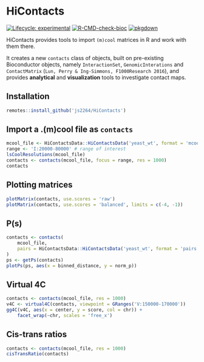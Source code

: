 # HiContacts

<!-- badges: start -->
[![Lifecycle: experimental](https://img.shields.io/badge/lifecycle-experimental-orange.svg)](https://lifecycle.r-lib.org/articles/stages.html#experimental)
[![R-CMD-check-bioc](https://github.com/js2264/HiContacts/actions/workflows/check-bioc.yml/badge.svg)](https://github.com/js2264/HiContacts/actions/workflows/check-bioc.yml)
[![pkgdown](https://github.com/js2264/HiContacts/workflows/pkgdown/badge.svg)](https://github.com/js2264/HiContacts/actions)
<!-- badges: end -->

HiContacts provides tools to import `(m)cool` matrices in R and work with them there. 

It creates a new `contacts` class of objects, built on pre-existing Bioconductor objects, namely `InteractionSet`, `GenomicInterations` and `ContactMatrix` (`Lun, Perry & Ing-Simmons, F1000Research 2016`), and provides **analytical** and **visualization** tools to investigate contact maps. 

## Installation

```r
remotes::install_github('js2264/HiContacts')
```

## Import a .(m)cool file as `contacts`

```r
mcool_file <- HiContactsData::HiContactsData('yeast_wt', format = 'mcool')
range <- 'I:20000-80000' # range of interest
lsCoolResolutions(mcool_file)
contacts <- contacts(mcool_file, focus = range, res = 1000)
contacts
```

## Plotting matrices 

```r
plotMatrix(contacts, use.scores = 'raw')
plotMatrix(contacts, use.scores = 'balanced', limits = c(-4, -1))
```

## P(s)

```r
contacts <- contacts(
    mcool_file, 
    pairs = HiContactsData::HiContactsData('yeast_wt', format = 'pairs')
)
ps <- getPs(contacts)
plotPs(ps, aes(x = binned_distance, y = norm_p))
```

## Virtual 4C

```r
contacts <- contacts(mcool_file, res = 1000)
v4C <- virtual4C(contacts, viewpoint = GRanges('V:150000-170000'))
gg4C(v4C, aes(x = center, y = score, col = chr)) + 
    facet_wrap(~chr, scales = 'free_x')
```

## Cis-trans ratios

```r
contacts <- contacts(mcool_file, res = 1000)
cisTransRatio(contacts)
```
